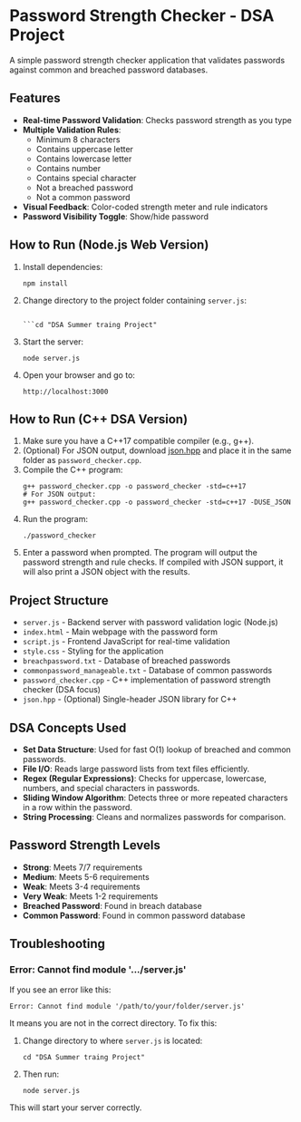# Password Strength Checker - DSA Project

A simple password strength checker application that validates passwords against common and breached password databases.

## Features

- **Real-time Password Validation**: Checks password strength as you type
- **Multiple Validation Rules**:
  - Minimum 8 characters
  - Contains uppercase letter
  - Contains lowercase letter
  - Contains number
  - Contains special character
  - Not a breached password
  - Not a common password
- **Visual Feedback**: Color-coded strength meter and rule indicators
- **Password Visibility Toggle**: Show/hide password

## How to Run (Node.js Web Version)

1. Install dependencies:
   ```
   npm install
   ```

2. Change directory to the project folder containing `server.js`:
   ```
   
   ```cd "DSA Summer traing Project"

3. Start the server:
   ```
   node server.js
   ```

4. Open your browser and go to:
   ```
   http://localhost:3000
   ```

## How to Run (C++ DSA Version)

1. Make sure you have a C++17 compatible compiler (e.g., g++).
2. (Optional) For JSON output, download [json.hpp](https://github.com/nlohmann/json/releases/latest/download/json.hpp) and place it in the same folder as `password_checker.cpp`.
3. Compile the C++ program:
   ```
   g++ password_checker.cpp -o password_checker -std=c++17
   # For JSON output:
   g++ password_checker.cpp -o password_checker -std=c++17 -DUSE_JSON
   ```
4. Run the program:
   ```
   ./password_checker
   ```
5. Enter a password when prompted. The program will output the password strength and rule checks. If compiled with JSON support, it will also print a JSON object with the results.

## Project Structure

- `server.js` - Backend server with password validation logic (Node.js)
- `index.html` - Main webpage with the password form
- `script.js` - Frontend JavaScript for real-time validation
- `style.css` - Styling for the application
- `breachpassword.txt` - Database of breached passwords
- `commonpassword_manageable.txt` - Database of common passwords
- `password_checker.cpp` - C++ implementation of password strength checker (DSA focus)
- `json.hpp` - (Optional) Single-header JSON library for C++

## DSA Concepts Used

- **Set Data Structure**: Used for fast O(1) lookup of breached and common passwords.
- **File I/O**: Reads large password lists from text files efficiently.
- **Regex (Regular Expressions)**: Checks for uppercase, lowercase, numbers, and special characters in passwords.
- **Sliding Window Algorithm**: Detects three or more repeated characters in a row within the password.
- **String Processing**: Cleans and normalizes passwords for comparison.

## Password Strength Levels

- **Strong**: Meets 7/7 requirements
- **Medium**: Meets 5-6 requirements
- **Weak**: Meets 3-4 requirements
- **Very Weak**: Meets 1-2 requirements
- **Breached Password**: Found in breach database
- **Common Password**: Found in common password database

## Troubleshooting

### Error: Cannot find module '.../server.js'
If you see an error like this:
```
Error: Cannot find module '/path/to/your/folder/server.js'
```
It means you are not in the correct directory. To fix this:
1. Change directory to where `server.js` is located:
   ```
   cd "DSA Summer traing Project"
   ```
2. Then run:
   ```
   node server.js
   ```
This will start your server correctly.